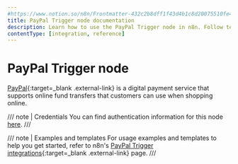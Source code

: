 ```yaml
---
#https://www.notion.so/n8n/Frontmatter-432c2b8dff1f43d4b1c8d20075510fe4
title: PayPal Trigger node documentation
description: Learn how to use the PayPal Trigger node in n8n. Follow technical documentation to integrate PayPal Trigger node into your workflows.
contentType: [integration, reference]
---
```


# PayPal Trigger node

[PayPal](https://paypal.com){:target=_blank .external-link} is a digital payment service that supports online fund transfers that customers can use when shopping online.

/// note | Credentials
You can find authentication information for this node [here](/integrations/builtin/credentials/paypal/).
///

///  note  | Examples and templates
For usage examples and templates to help you get started, refer to n8n's [PayPal Trigger integrations](https://n8n.io/integrations/paypal-trigger/){:target=_blank .external-link} page.
///
